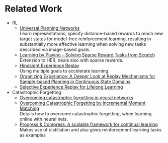# Related Work
* RL
  * [Universal Planning Networks](https://arxiv.org/pdf/1804.00645.pdf)  
  Learn representations, specify distance-based rewards to reach new target states for model-free reinforcement learning, resulting in substantially more effective learning when solving new tasks described via image-based goals.
  * [Learning by Playing – Solving Sparse Reward Tasks from Scratch](https://arxiv.org/pdf/1802.10567.pdf)  
  Extension to HER, deals also with sparse rewards.
  * [Hindsight Experience Replay](https://arxiv.org/pdf/1707.01495.pdf)  
  Using multiple goals to accelerate learning.
  * [Organizing Experience: A Deeper Look at Replay Mechanisms for Sample-based Planning in Continuous State Domains](https://www.ijcai.org/proceedings/2018/0666.pdf)
  * [Selective Experience Replay for Lifelong Learning](https://www.aaai.org/ocs/index.php/AAAI/AAAI18/paper/viewFile/16054/16703)
* Catastrophic Forgetting
  * [Overcoming catastrophic forgetting in neural networks](https://arxiv.org/abs/1612.00796)
  * [Overcoming Catastrophic Forgetting by Incremental Moment Matching](https://papers.nips.cc/paper/7051-overcoming-catastrophic-forgetting-by-incremental-moment-matching.pdf)  
Details how to overcome catastrophic forgetting, when learning online with neural nets.
  * [Progress & Compress: A scalable framework for continual learning](https://arxiv.org/abs/1805.06370)  
  Makes use of distillation and also gives reinforcement learning tasks as examples
